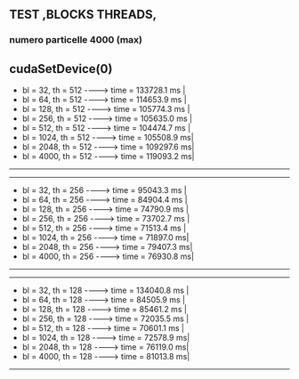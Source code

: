 ## TEST ,BLOCKS THREADS,  

### numero particelle 4000 (max)  
    
cudaSetDevice(0)    
 ----------------------------------------------
- bl = 32, th = 512 ----> time = 133728.1 ms  |
- bl = 64, th = 512 ----> time = 114653.9 ms  |
- bl = 128, th = 512 ----> time = 105774.3 ms |
- bl = 256, th = 512 ----> time = 105635.0 ms |
- bl = 512, th = 512 ----> time = 104474.7 ms |
- bl = 1024, th = 512 ----> time = 105508.9 ms|
- bl = 2048, th = 512 ----> time = 109297.6 ms|
- bl = 4000, th = 512 ----> time = 119093.2 ms|
-----------------------------------------------
----------------------------------------------
- bl = 32, th = 256 ----> time = 95043.3 ms  |
- bl = 64, th = 256 ----> time = 84904.4 ms  |
- bl = 128, th = 256 ----> time = 74790.9 ms |
- bl = 256, th = 256 ----> time = 73702.7 ms |
- bl = 512, th = 256 ----> time = 71513.4 ms |
- bl = 1024, th = 256 ----> time = 71897.0 ms|
- bl = 2048, th = 256 ----> time = 79407.3 ms|
- bl = 4000, th = 256 ----> time = 76930.8 ms|
----------------------------------------------
----------------------------------------------
- bl = 32, th = 128 ----> time = 134040.8 ms |
- bl = 64, th = 128 ----> time = 84505.9 ms  |
- bl = 128, th = 128 ----> time = 85461.2 ms |
- bl = 256, th = 128 ----> time = 72035.5 ms |
- bl = 512, th = 128 ----> time = 70601.1 ms |
- bl = 1024, th = 128 ----> time = 72578.9 ms|
- bl = 2048, th = 128 ----> time = 76119.0 ms|
- bl = 4000, th = 128 ----> time = 81013.8 ms|
---------------------------------------------


